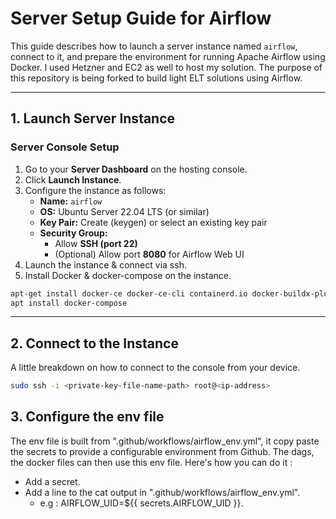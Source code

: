 # Server Setup Guide for Airflow

This guide describes how to launch a server instance named `airflow`, connect to it, 
and prepare the environment for running Apache Airflow using Docker. 
I used Hetzner and EC2 as well to host my solution. The purpose of this repository 
is being forked to build light ELT solutions using Airflow.

---

## 1. Launch Server Instance

### Server Console Setup
   
1. Go to your **Server Dashboard** on the hosting console.
2. Click **Launch Instance**.          
3. Configure the instance as follows:
   - **Name:** `airflow`
   - **OS:** Ubuntu Server 22.04 LTS (or similar)
   - **Key Pair:** Create (keygen) or select an existing key pair
   - **Security Group:**
     - Allow **SSH (port 22)**
     - (Optional) Allow port **8080** for Airflow Web UI
4. Launch the instance & connect via ssh.
5. Install Docker & docker-compose on the instance.

```bash
apt-get install docker-ce docker-ce-cli containerd.io docker-buildx-plugin docker-compose-plugin
apt install docker-compose
```

---

## 2. Connect to the Instance
A little breakdown on how to connect to the console from your device.
```bash
sudo ssh -i <private-key-file-name-path> root@<ip-address>
```

## 3. Configure the env file

The env file is built from ".github/workflows/airflow_env.yml", it copy paste the secrets
to provide a configurable environment from Github. The dags, the docker files can then use this env file. Here's how you can do it :
- Add a secret.
- Add a line to the cat output in ".github/workflows/airflow_env.yml".
  - e.g : AIRFLOW_UID=${{ secrets.AIRFLOW_UID }}.
